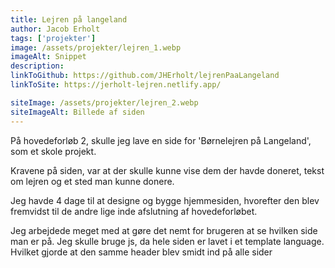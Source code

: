 ```yaml
---
title: Lejren på langeland
author: Jacob Erholt
tags: ['projekter']
image: /assets/projekter/lejren_1.webp
imageAlt: Snippet
description: 
linkToGithub: https://github.com/JHErholt/lejrenPaaLangeland
linkToSite: https://jerholt-lejren.netlify.app/

siteImage: /assets/projekter/lejren_2.webp
siteImageAlt: Billede af siden
---
```

<p>På hovedeforløb 2, skulle jeg lave en side for 'Børnelejren på Langeland', som et skole projekt. </p>

<p>Kravene på siden, var at der skulle kunne vise dem der havde doneret, tekst om lejren og et sted man kunne donere.</p>

<p>Jeg havde 4 dage til at designe og bygge hjemmesiden, hvorefter den blev fremvidst til de andre lige inde afslutning af hovedeforløbet.</p>

<p>Jeg arbejdede meget med at gøre det nemt for brugeren at se hvilken side man er på. Jeg skulle bruge js, da hele siden er lavet i et template language. Hvilket gjorde at den samme header blev smidt ind på alle sider</p>